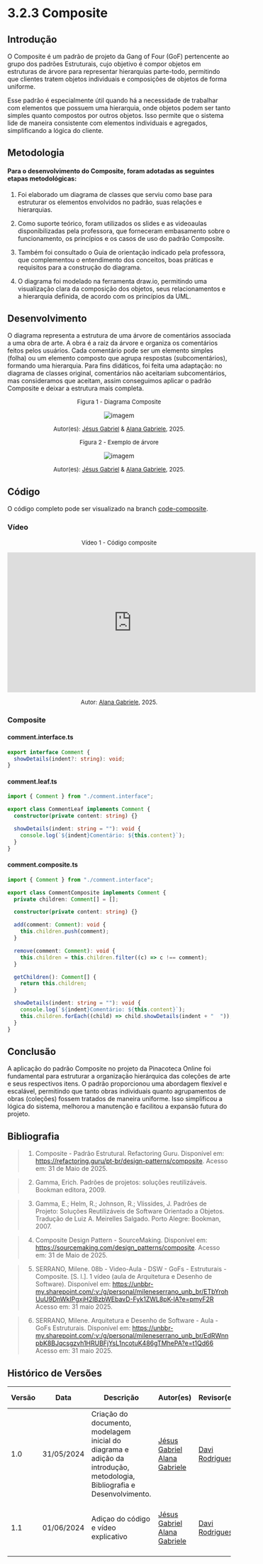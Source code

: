 # 3.2.3 Composite

## Introdução

O Composite é um padrão de projeto da Gang of Four (GoF) pertencente ao grupo dos padrões Estruturais, cujo objetivo é compor objetos em estruturas de árvore para representar hierarquias parte-todo, permitindo que clientes tratem objetos individuais e composições de objetos de forma uniforme.

Esse padrão é especialmente útil quando há a necessidade de trabalhar com elementos que possuem uma hierarquia, onde objetos podem ser tanto simples quanto compostos por outros objetos. Isso permite que o sistema lide de maneira consistente com elementos individuais e agregados, simplificando a lógica do cliente.

## Metodologia

#### Para o desenvolvimento do Composite, foram adotadas as seguintes etapas metodológicas:

1. Foi elaborado um diagrama de classes que serviu como base para estruturar os elementos envolvidos no padrão, suas relações e hierarquias.

2. Como suporte teórico, foram utilizados os slides e as videoaulas disponibilizadas pela professora, que forneceram embasamento sobre o funcionamento, os princípios e os casos de uso do padrão Composite.

3. Também foi consultado o Guia de orientação indicado pela professora, que complementou o entendimento dos conceitos, boas práticas e requisitos para a construção do diagrama.

4. O diagrama foi modelado na ferramenta draw.io, permitindo uma visualização clara da composição dos objetos, seus relacionamentos e a hierarquia definida, de acordo com os princípios da UML.

## Desenvolvimento

O diagrama representa a estrutura de uma árvore de comentários associada a uma obra de arte. A obra é a raiz da árvore e organiza os comentários feitos pelos usuários. Cada comentário pode ser um elemento simples (folha) ou um elemento composto que agrupa respostas (subcomentários), formando uma hierarquia. Para fins didáticos, foi feita uma adaptação: no diagrama de classes original, comentários não aceitariam subcomentários, mas consideramos que aceitam, assim conseguimos aplicar o padrão Composite e deixar a estrutura mais completa.

<font size="2"><p style="text-align: center">Figura 1 - Diagrama Composite</p></font>

<center>

![imagem](../PadroesDeProjeto/assets/images/composite.jpeg)

</center>

<font size="2"><p style="text-align: center">Autor(es): [Jésus Gabriel](https://github.com/xGabrielCv) & [Alana Gabriele](https://github.com/alanagabriele), 2025.</p></font>

<font size="2"><p style="text-align: center">Figura 2 - Exemplo de árvore</p></font>

<center>

![imagem](../PadroesDeProjeto/assets/images/composite-example.jpeg)

</center>

<font size="2"><p style="text-align: center">Autor(es): [Jésus Gabriel](https://github.com/xGabrielCv) & [Alana Gabriele](https://github.com/alanagabriele), 2025.</p></font>

## Código

O código completo pode ser visualizado na branch [code-composite](https://github.com/UnBArqDsw2025-1-Turma01/2025.1-T01-_G2_PinacotecaOnline_Entrega_03/tree/code-composite).

### Vídeo

<font size="2"><p style="text-align: center">Vídeo 1 - Código composite</p></font>

<center>

<iframe width="560" height="315" src="https://www.youtube.com/embed/ZmEfYw2QVmE?si=5snkY4wJVMTWvFdH" title="YouTube video player" frameborder="0" allow="accelerometer; autoplay; clipboard-write; encrypted-media; gyroscope; picture-in-picture; web-share" referrerpolicy="strict-origin-when-cross-origin" allowfullscreen></iframe>

</center>

<font size="2"><p style="text-align: center">Autor: [Alana Gabriele](https://github.com/alanagabriele), 2025.</p></font>

### Composite

#### comment.interface.ts

```typescript
export interface Comment {
  showDetails(indent?: string): void;
}
```

#### comment.leaf.ts

```typescript
import { Comment } from "./comment.interface";

export class CommentLeaf implements Comment {
  constructor(private content: string) {}

  showDetails(indent: string = ""): void {
    console.log(`${indent}Comentário: ${this.content}`);
  }
}
```

#### comment.composite.ts

```typescript
import { Comment } from "./comment.interface";

export class CommentComposite implements Comment {
  private children: Comment[] = [];

  constructor(private content: string) {}

  add(comment: Comment): void {
    this.children.push(comment);
  }

  remove(comment: Comment): void {
    this.children = this.children.filter((c) => c !== comment);
  }

  getChildren(): Comment[] {
    return this.children;
  }

  showDetails(indent: string = ""): void {
    console.log(`${indent}Comentário: ${this.content}`);
    this.children.forEach((child) => child.showDetails(indent + "  "));
  }
}
```

## Conclusão

A aplicação do padrão Composite no projeto da Pinacoteca Online foi fundamental para estruturar a organização hierárquica das coleções de arte e seus respectivos itens. O padrão proporcionou uma abordagem flexível e escalável, permitindo que tanto obras individuais quanto agrupamentos de obras (coleções) fossem tratados de maneira uniforme. Isso simplificou a lógica do sistema, melhorou a manutenção e facilitou a expansão futura do projeto.

## Bibliografia

> 1. <a id="ref1"></a> Composite - Padrão Estrutural. Refactoring Guru. Disponível em: https://refactoring.guru/pt-br/design-patterns/composite. Acesso em: 31 de Maio de 2025.

> 2. <a id="ref2"></a> Gamma, Erich. Padrões de projetos: soluções reutilizáveis. Bookman editora, 2009.

> 3. <a id="ref3"></a> Gamma, E.; Helm, R.; Johnson, R.; Vlissides, J. Padrões de Projeto: Soluções Reutilizáveis de Software Orientado a Objetos. Tradução de Luiz A. Meirelles Salgado. Porto Alegre: Bookman, 2007.

> 4. <a id="ref4"></a> Composite Design Pattern - SourceMaking. Disponível em: https://sourcemaking.com/design_patterns/composite. Acesso em: 31 de Maio de 2025.

> 5. SERRANO, Milene. 08b - Video-Aula - DSW - GoFs - Estruturais - Composite. [S. l.]. 1 vídeo (aula de Arquitetura e Desenho de Software). Disponível em: https://unbbr-my.sharepoint.com/:v:/g/personal/mileneserrano_unb_br/ETbYrohUuU9DnWkIPgxjH2IBzbWEbavD-Fyk1ZWL8pK-lA?e=pmyF2R Acesso em: 31 maio 2025.

> 6. SERRANO, Milene. Arquitetura e Desenho de Software - Aula - GoFs Estruturais. Disponível em: https://unbbr-my.sharepoint.com/:v:/g/personal/mileneserrano_unb_br/EdRWnnpbK8BJqcsgzvh1HRUBFjYsL1ncotuK486gTMhePA?e=t1Qd66 Acesso em: 31 maio 2025.

## Histórico de Versões

| Versão | Data       | Descrição                                                                                                                | Autor(es)                                                                                         | Revisor(es) | Detalhes da revisão |
| ------ | ---------- | ------------------------------------------------------------------------------------------------------------------------ | ------------------------------------------------------------------------------------------------- | ----------- | ------------------- |
| 1.0    | 31/05/2024 | Criação do documento, modelagem inicial do diagrama e adição da introdução, metodologia, Bibliografia e Desenvolvimento. | [Jésus Gabriel](https://github.com/xGabrielCv) [Alana Gabriele](https://github.com/alanagabriele) |       [Davi Rodrigues](https://github.com/DaviRogs)      |         Foi analisado as imagens da modelagem, metodologia, desenvolvimento (parcial) e a bibliografia.            |
| 1.1    | 01/06/2024 | Adiçao do código e vídeo explicativo                                                                                     | [Jésus Gabriel](https://github.com/xGabrielCv) [Alana Gabriele](https://github.com/alanagabriele) |       [Davi Rodrigues](https://github.com/DaviRogs)    |           Foi analisado os códigos adicionados, juntamente com o vídeo explicativo          |
